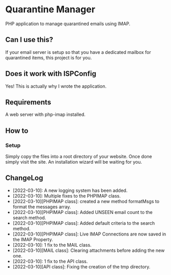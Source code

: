 # Quarantine Manager
PHP application to manage quarantined emails using IMAP.

## Can I use this?
If your email server is setup so that you have a dedicated mailbox for quarantined items, this project is for you.

## Does it work with ISPConfig
Yes! This is actually why I wrote the application.

## Requirements
A web server with php-imap installed.

## How to
### Setup
Simply copy the files into a root directory of your website. Once done simply visit the site. An installation wizard will be waiting for you.

## ChangeLog

 * [2022-03-10]: A new logging system has been added.
 * [2022-03-10]: Multiple fixes to the PHPIMAP class.
 * [2022-03-10][PHPIMAP class]: created a new method formatMsgs to format the messages array.
 * [2022-03-10][PHPIMAP class]: Added UNSEEN email count to the search method.
 * [2022-03-10][PHPIMAP class]: Added default criteria to the search method.
 * [2022-03-10][PHPIMAP class]: Live IMAP Connections are now saved in the IMAP Property.
 * [2022-03-10]: 1 fix to the MAIL class.
 * [2022-03-10][MAIL class]: Clearing attachments before adding the new one.
 * [2022-03-10]: 1 fix to the API class.
 * [2022-03-10][API class]: Fixing the creation of the tmp directory.
